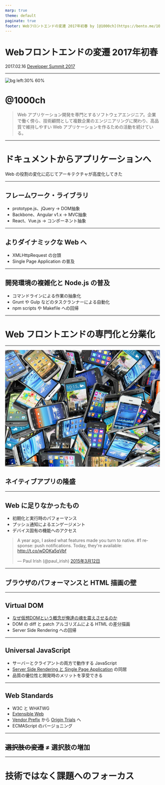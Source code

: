 ```yaml
---
marp: true
theme: default
paginate: true
footer: Webフロントエンドの変遷 2017年初春 by [@1000ch](https://bento.me/1000ch)
---
```


<!-- _class: invert -->

# <!-- fit --> Webフロントエンドの変遷 2017年初春

2017.02.16 [Developer Summit 2017](http://event.shoeisha.jp/devsumi/20170216/session/1270/)

---

![bg left:30% 60%](https://shogosensui.com/img/1000ch.avif)

# @1000ch

> Web アプリケーション開発を専門とするソフトウェアエンジニア。企業で働く傍ら、技術顧問として複数企業のエンジニアリングに関わり、高品質で維持しやすい Web アプリケーションを作るための活動を続けている。

---

# ドキュメントからアプリケーションへ

Web の役割の変化に応じてアーキテクチャが高度化してきた

---

## フレームワーク・ライブラリ

- prototype.js、jQuery -> DOM抽象
- Backbone、Angular v1.x -> MVC抽象
- React、Vue.js -> コンポーネント抽象

---

## よりダイナミックな Web へ

- XMLHttpRequest の台頭
- Single Page Application の普及

---

## 開発環境の複雑化と Node.js の普及

- コマンドラインによる作業の抽象化
- Grunt や Gulp などのタスクランナーによる自動化
- npm scripts や Makefile への回帰

---

# Web フロントエンドの専門化と分業化

---

![bg brightness:0.5](./img/smartphone.jpg)

<!-- _class: invert -->

## ネイティブアプリの隆盛

---

## Web に足りなかったもの

- 初期化と実行時のパフォーマンス
- プッシュ通知によるエンゲージメント
- デバイス固有の機能へのアクセス

<blockquote class="twitter-tweet" data-lang="ja"><p lang="en" dir="ltr">A year ago, I asked what features made you turn to native. #1 response: push notifications. Today, they&#39;re available: <a href="http://t.co/wDOKa5qVbf">http://t.co/wDOKa5qVbf</a></p>&mdash; Paul Irish (@paul_irish) <a href="https://twitter.com/paul_irish/status/576089864514326528">2015年3月12日</a></blockquote>

---

## ブラウザのパフォーマンスと HTML 描画の壁

---

## Virtual DOM

- [なぜ仮想DOMという概念が俺達の魂を震えさせるのか](http://qiita.com/mizchi/items/4d25bc26def1719d52e6)
- DOM の diff と patch アルゴリズムによる HTML の差分描画
- Server Side Rendering への回帰

---

## Universal JavaScript

- サーバーとクライアントの両方で動作する JavaScript
- [Server Side Rendering と Single Page Application](https://havelog.ayumusato.com/develop/javascript/e675-spa_and_server_rendering_with_fluxible.html) の同居
- 品質の優位性と開発時のメリットを享受できる

---

## Web Standards

- W3C と WHATWG
- [Extensible Web](http://jxck.hatenablog.com/entry/extendthewebforward)
- [Vendor Prefix](https://developer.mozilla.org/ja/docs/Glossary/Vendor_Prefix) から [Origin Trials](https://blog.jxck.io/entries/2016-09-29/vender-prefix-to-origin-trials.html) へ
- ECMAScript のバージョニング

---

## <del>選択肢の変遷</del> ≠ 選択肢の増加

---

# 技術ではなく課題へのフォーカス
